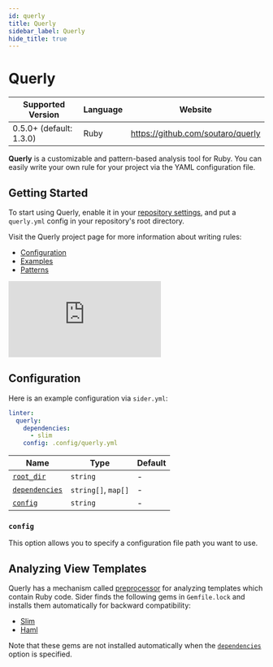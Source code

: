 ```yaml
---
id: querly
title: Querly
sidebar_label: Querly
hide_title: true
---
```


# Querly

| Supported Version       | Language | Website                           |
| ----------------------- | -------- | --------------------------------- |
| 0.5.0+ (default: 1.3.0) | Ruby     | https://github.com/soutaro/querly |

**Querly** is a customizable and pattern-based analysis tool for Ruby.
You can easily write your own rule for your project via the YAML configuration file.

## Getting Started

To start using Querly, enable it in your [repository settings](../../getting-started/repository-settings.md),
and put a `querly.yml` config in your repository's root directory.

Visit the Querly project page for more information about writing rules:

- [Configuration](https://github.com/soutaro/querly/blob/HEAD/manual/configuration.md)
- [Examples](https://github.com/soutaro/querly/blob/HEAD/manual/examples.md)
- [Patterns](https://github.com/soutaro/querly/blob/HEAD/manual/patterns.md)

<div class="Video">
 <iframe class="Video__iframe" src="https://www.youtube.com/embed/WtHmNuWJzPA" frameborder="0" allowfullscreen></iframe>
</div>

## Configuration

Here is an example configuration via `sider.yml`:

```yaml
linter:
  querly:
    dependencies:
      - slim
    config: .config/querly.yml
```

| Name                                                                                          | Type                | Default |
| --------------------------------------------------------------------------------------------- | ------------------- | ------- |
| [`root_dir`](../../getting-started/custom-configuration.md#linteranalyzer_idroot_dir)         | `string`            | -       |
| [`dependencies`](../../getting-started/custom-configuration.md#linteranalyzer_iddependencies) | `string[]`, `map[]` | -       |
| [`config`](#config)                                                                           | `string`            | -       |

### `config`

This option allows you to specify a configuration file path you want to use.

## Analyzing View Templates

Querly has a mechanism called [preprocessor](https://github.com/soutaro/querly/blob/HEAD/manual/configuration.md#preprocessor) for analyzing templates which contain Ruby code.
Sider finds the following gems in `Gemfile.lock` and installs them automatically for backward compatibility:

- [Slim](https://github.com/slim-template/slim)
- [Haml](https://github.com/haml/haml)

Note that these gems are not installed automatically when the [`dependencies`](../../getting-started/custom-configuration.md#linteranalyzer_iddependencies) option is specified.
